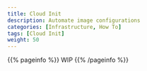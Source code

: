 ```yaml
---
title: Cloud Init
description: Automate image configurations
categories: [Infrastructure, How To]
tags: [Cloud Init]
weight: 50
---
```


{{% pageinfo %}}
WIP
{{% /pageinfo %}}
